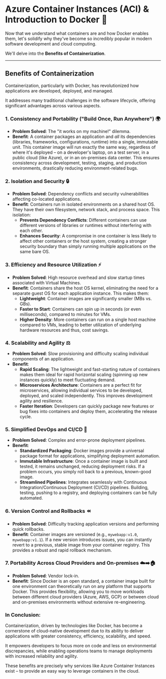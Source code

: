 # Azure Container Instances (ACI) & Introduction to Docker 🐳

Now that we understand what containers are and how Docker enables them, let's solidify why they've become so incredibly popular in modern software development and cloud computing. 

We'll delve into the **Benefits of Containerization**.

---

## Benefits of Containerization

Containerization, particularly with Docker, has revolutionized how applications are developed, deployed, and managed.

It addresses many traditional challenges in the software lifecycle, offering significant advantages across various aspects.

### 1. Consistency and Portability ("Build Once, Run Anywhere") 🌍

* **Problem Solved**: The "it works on my machine!" dilemma.
* **Benefit**: A container packages an application and *all* its dependencies (libraries, frameworks, configurations, runtime) into a single, immutable unit. This container image will run exactly the same way, regardless of where it's deployed – on a developer's laptop, on a test server, in a public cloud (like Azure), or in an on-premises data center. This ensures consistency across development, testing, staging, and production environments, drastically reducing environment-related bugs.

### 2. Isolation and Security 🔒

* **Problem Solved**: Dependency conflicts and security vulnerabilities affecting co-located applications.
* **Benefit**: Containers run in isolated environments on a shared host OS. They have their own filesystem, network stack, and process space. This isolation:
    * **Prevents Dependency Conflicts**: Different containers can use different versions of libraries or runtimes without interfering with each other.
    * **Enhances Security**: A compromise in one container is less likely to affect other containers or the host system, creating a stronger security boundary than simply running multiple applications on the same bare OS.

### 3. Efficiency and Resource Utilization ⚡

* **Problem Solved**: High resource overhead and slow startup times associated with Virtual Machines.
* **Benefit**: Containers share the host OS kernel, eliminating the need for a separate guest OS for each application instance. This makes them:
    * **Lightweight**: Container images are significantly smaller (MBs vs. GBs).
    * **Faster to Start**: Containers can spin up in seconds (or even milliseconds), compared to minutes for VMs.
    * **Higher Density**: More containers can run on a single host machine compared to VMs, leading to better utilization of underlying hardware resources and thus, cost savings.

### 4. Scalability and Agility ⚖️

* **Problem Solved**: Slow provisioning and difficulty scaling individual components of an application.
* **Benefit**:
    * **Rapid Scaling**: The lightweight and fast-starting nature of containers makes them ideal for rapid horizontal scaling (spinning up new instances quickly) to meet fluctuating demand.
    * **Microservices Architecture**: Containers are a perfect fit for microservices, allowing individual services to be developed, deployed, and scaled independently. This improves development agility and resilience.
    * **Faster Iteration**: Developers can quickly package new features or bug fixes into containers and deploy them, accelerating the release cycle.

### 5. Simplified DevOps and CI/CD 🚀

* **Problem Solved**: Complex and error-prone deployment pipelines.
* **Benefit**:
    * **Standardized Packaging**: Docker images provide a universal package format for applications, simplifying deployment automation.
    * **Immutable Infrastructure**: Once a container image is built and tested, it remains unchanged, reducing deployment risks. If a problem occurs, you simply roll back to a previous, known-good image.
    * **Streamlined Pipelines**: Integrates seamlessly with Continuous Integration/Continuous Deployment (CI/CD) pipelines. Building, testing, pushing to a registry, and deploying containers can be fully automated.

### 6. Version Control and Rollbacks ⏪

* **Problem Solved**: Difficulty tracking application versions and performing quick rollbacks.
* **Benefit**: Container images are versioned (e.g., `mywebapp:v1.0`, `mywebapp:v1.1`). If a new version introduces issues, you can instantly revert to a previous, stable image from your container registry. This provides a robust and rapid rollback mechanism.

### 7. Portability Across Cloud Providers and On-premises ☁️➡️🏠

* **Problem Solved**: Vendor lock-in.
* **Benefit**: Since Docker is an open standard, a container image built for one environment can theoretically run on any platform that supports Docker. This provides flexibility, allowing you to move workloads between different cloud providers (Azure, AWS, GCP) or between cloud and on-premises environments without extensive re-engineering.

### In Conclusion:

Containerization, driven by technologies like Docker, has become a cornerstone of cloud-native development due to its ability to deliver applications with greater consistency, efficiency, scalability, and speed. 

It empowers developers to focus more on code and less on environmental discrepancies, while enabling operations teams to manage deployments with increased reliability and agility. 

These benefits are precisely why services like Azure Container Instances exist – to provide an easy way to leverage containers in the cloud.